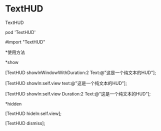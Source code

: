 # TextHUD

TextHUD


pod 'TextHUD'

#import "TextHUD"


*使用方法

*show

[TextHUD showInWindowWithDuration:2 Text:@"这是一个纯文本的HUD"];

[TextHUD showIn:self.view text:@"这是一个纯文本的HUD"];

[TextHUD showIn:self.view Duration:2 Text:@"这是一个纯文本的HUD"];

*hidden

[TextHUD hideIn:self.view];

[TextHUD dismiss];